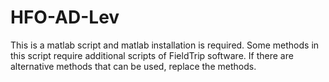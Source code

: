 # HFO-AD-Lev
This is a matlab script and matlab installation is required. 
Some methods in this script require additional scripts of FieldTrip software. If there are alternative methods that can be used, replace the methods.
